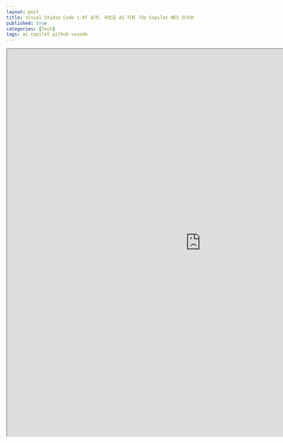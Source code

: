 ```yaml
---
layout: post
title: Visual Studio Code 1.97 공개. 새로운 AI 지원 기능 Copilot NES 프리뷰
published: true
categories: [Tech]
tags: ai copilot github vscode
---
```

<iframe width="1024" height="1024" src="https://docs.google.com/document/d/e/2PACX-1vThImQ4uAis3gwImZtL0n4yM0hU5xHYoWN0qdzRPkng7VecJaOpcpbS8kPmr-2dzWhKZODfwJsGOyPu/pub?embedded=true"></iframe>    
    
